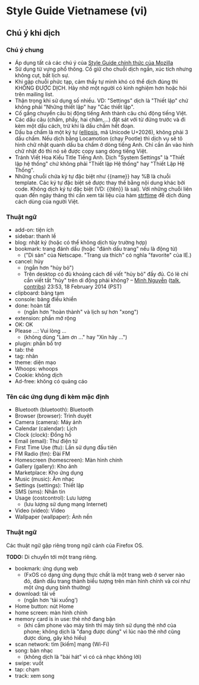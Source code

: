 # Style Guide Vietnamese (vi)

## Chú ý khi dịch

### Chú ý chung

* Áp dụng tất cả các chú ý của [Style Guide chính thức của Mozilla](https://developer.mozilla.org/en-US/docs/L10n_Style_Guide)
* Sử dụng từ vựng phổ thông. Cố giữ cho chuỗi dịch ngắn, xúc tích nhưng không cụt, bất lịch sự.
* Khi gặp chuỗi phức tạp, cảm thấy tự mình khó có thể dịch đúng thì KHÔNG ĐƯỢC DỊCH. Hãy nhờ một người có kinh nghiệm hơn hoặc hỏi trên mailing list.
* Thận trọng khi sử dụng số nhiều. VD: "Settings" dịch là "Thiết lập" chứ không phải "Những thiết lập" hay "Các thiết lập".
* Cố gắng chuyển câu bị động tiếng Anh thành câu chủ động tiếng Việt.
* Các dấu câu (chấm, phẩy, hai chấm,...) đặt sát với từ đứng trước và đi kèm một dấu cách, trừ khi là dấu chấm hết đoạn.
* Dấu ba chấm là một ký tự ([ellipsis](http://en.wikipedia.org/wiki/Ellipsis), mã Unicode U+2026), không phải 3 dấu chấm. Nếu dịch bằng Locamotion (chạy Pootle) thì dịch vụ sẽ tô hình chữ nhật quanh dấu ba chấm ở dòng tiếng Anh. Chỉ cần ấn vào hình chữ nhật đó thì nó sẽ được copy sang dòng tiếng Việt.
* Tránh Viết Hoa Kiểu Title Tiếng Anh. Dịch "System Settings" là "Thiết lập hệ thống" chứ không phải "Thiết lập Hệ thống" hay "Thiết Lập Hệ Thống".
* Những chuỗi chứa ký tự đặc biệt như {{name}} hay %B là chuỗi template. Các ký tự đặc biệt sẽ được thay thế bằng nội dung khác bởi code. Không dịch ký tự đặc biệt (VD: {{tên}} là sai). Với những chuỗi liên quan đến ngày tháng thì cần xem tài liệu của hàm [strftime](http://pubs.opengroup.org/onlinepubs/007908799/xsh/strftime.html) để dịch đúng cách dùng của người Việt.

### Thuật ngữ

* add-on: tiện ích
* sidebar: thanh lề
* blog: nhật ký (hoặc có thể không dịch tùy trường hợp)
* bookmark: trang đánh dấu (hoặc "đánh dấu trang" nếu là động từ)
  * ("Di sản" của Netscape. "Trang ưa thích" có nghĩa "favorite" của IE.)
* cancel: hủy
  * (ngắn hơn "hủy bỏ")
  * Trên desktop có đủ khoảng cách để viết "hủy bỏ" đầy đủ. Có lẽ chỉ cần viết tắt "hủy" trên di động phải không? – [Minh Nguyễn](https://wiki.mozilla.org/User:Minh_Nguyen) ([talk](https://wiki.mozilla.org/index.php?title=User_talk:Minh_Nguyen&action=edit&redlink=1), [contribs](https://wiki.mozilla.org/Special:Contributions/Minh_Nguyen)) 23:53, 18 February 2014 (PST)
* clipboard: bảng tạm
* console: bảng điều khiển
* done: hoàn tất
  * (ngắn hơn "hoàn thành" và lịch sự hơn "xong")
* extension: phần mở rộng
* OK: OK
* Please ...: Vui lòng ...
  * (không dùng "Làm ơn ..." hay "Xin hãy ...")
* plugin: phần bổ trợ
* tab: thẻ
* tag: nhãn
* theme: diện mạo
* Whoops: whoops
* Cookie: không dịch
* Ad-free: không có quảng cáo

### Tên các ứng dụng đi kèm mặc định

* Bluetooth (bluetooth): Bluetooth
* Browser (browser): Trình duyệt
* Camera (camera): Máy ảnh
* Calendar (calendar): Lịch
* Clock (clock): Đồng hồ
* Email (email): Thư điện tử
* First Time Use (ftu): Lần sử dụng đầu tiên
* FM Radio (fm): Đài FM
* Homescreen (homescreen): Màn hình chính
* Gallery (gallery): Kho ảnh
* Marketplace: Kho ứng dụng
* Music (music): Âm nhạc
* Settings (settings): Thiết lập
* SMS (sms): Nhắn tin
* Usage (costcontrol): Lưu lượng
  * (lưu lượng sử dụng mạng Internet)
* Video (video): Video
* Wallpaper (wallpaper): Ảnh nền

### Thuật ngữ

Các thuật ngữ gặp riêng trong ngữ cảnh của Firefox OS.

**TODO:** Di chuyển tới một trang riêng.

* bookmark: ứng dụng web
  * (FxOS có dạng ứng dụng thực chất là một trang web ở server nào đó, đánh dấu trang thành biểu tượng trên màn hình chính và coi như một ứng dụng bình thường)
* download: tải về
  * (ngắn hơn 'tải xuống')
* Home button: nút Home
* home screen: màn hình chính
* memory card is in use: thẻ nhớ đang bận
  * (khi cắm phone vào máy tính thì máy tính sử dụng thẻ nhớ của phone; không dịch là "đang được dùng" vì lúc nào thẻ nhớ cũng được dùng, gây khó hiểu)
* scan network: tìm [kiếm] mạng (Wi-Fi)
* song: bản nhạc
  * (không dịch là "bài hát" vì có cả nhạc không lời)
* swipe: vuốt
* tap: chạm
* track: xem song

